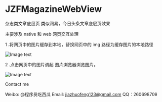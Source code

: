 # JZFMagazineWebView
杂志类文章底层页 类似网易，今日头条文章底层页效果

主要涉及 native 和 web 网页交互处理

1 .将网页中的图片缓存到本地，替换网页中的 img 路径为缓存图片的本地路径

![Image text](https://github.com/jzfjay/JZFMagazineWebView/blob/master/Screenshots/CC06B770-B7AB-492F-9A1A-DA340DD78EC4.png)

2 .点击网页中的图片调起 图片浏览器浏览图片， 

![Image text](https://github.com/jzfjay/JZFMagazineWebView/blob/master/Screenshots/132ECEC9-1BF4-4DCC-93AC-959C24AE1F10.png)

Contact me

Weibo: @程序员吃西瓜
Email: jiazhuofeng123@gmail.com
QQ：260698709
